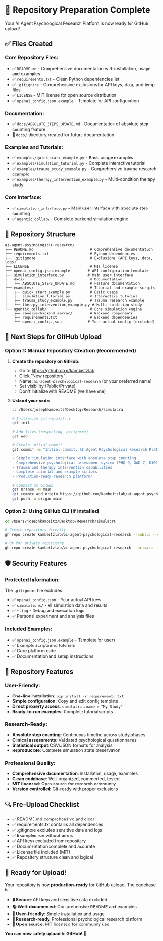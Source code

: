 # 🚀 Repository Preparation Complete

Your AI Agent Psychological Research Platform is now ready for GitHub upload!

## ✅ Files Created

### **Core Repository Files:**
- ✅ `README.md` - Comprehensive documentation with installation, usage, and examples
- ✅ `requirements.txt` - Clean Python dependencies list  
- ✅ `.gitignore` - Comprehensive exclusions for API keys, data, and temp files
- ✅ `LICENSE` - MIT license for open source distribution
- ✅ `openai_config.json.example` - Template for API configuration

### **Documentation:**
- ✅ `docs/ABSOLUTE_STEPS_UPDATE.md` - Documentation of absolute step counting feature
- 📁 `docs/` directory created for future documentation

### **Examples and Tutorials:**
- ✅ `examples/quick_start_example.py` - Basic usage examples
- ✅ `examples/simulation_tutorial.py` - Complete interactive tutorial
- ✅ `examples/trauma_study_example.py` - Comprehensive trauma research example
- ✅ `examples/therapy_intervention_example.py` - Multi-condition therapy study

### **Core Interface:**
- ✅ `simulation_interface.py` - Main user interface with absolute step counting
- ✅ `agentic_collab/` - Complete backend simulation engine

## 📁 Repository Structure

```
ai-agent-psychological-research/
├── README.md                          # Comprehensive documentation
├── requirements.txt                   # Python dependencies
├── .gitignore                         # Exclusions (API keys, data, logs)
├── LICENSE                            # MIT license
├── openai_config.json.example        # API configuration template
├── simulation_interface.py           # Main user interface
├── docs/                              # Documentation
│   └── ABSOLUTE_STEPS_UPDATE.md       # Feature documentation
├── examples/                          # Tutorial and example scripts
│   ├── quick_start_example.py         # Basic usage
│   ├── simulation_tutorial.py         # Interactive tutorial
│   ├── trauma_study_example.py        # Trauma research example
│   └── therapy_intervention_example.py # Multi-condition study
└── agentic_collab/                    # Core simulation engine
    ├── reverie/backend_server/        # Backend components
    ├── requirements.txt               # Backend dependencies
    └── openai_config.json            # Your actual config (excluded)
```

## 🔧 Next Steps for GitHub Upload

### **Option 1: Manual Repository Creation (Recommended)**

1. **Create the repository on GitHub:**
   - Go to https://github.com/kambeitzlab
   - Click "New repository"
   - Name: `ai-agent-psychological-research` (or your preferred name)
   - Set visibility (Public/Private)
   - Don't initialize with README (we have one)

2. **Upload your code:**
   ```bash
   cd /Users/josephkambeitz/Desktop/Research/simulacra
   
   # Initialize git repository
   git init
   
   # Add files (respecting .gitignore)
   git add .
   
   # Create initial commit
   git commit -m "Initial commit: AI Agent Psychological Research Platform
   
   - Simple simulation interface with absolute step counting
   - Comprehensive psychological assessment system (PHQ-9, GAD-7, K10)
   - Trauma and therapy intervention capabilities  
   - Complete tutorial and example scripts
   - Production-ready research platform"
   
   # Connect to GitHub
   git branch -M main
   git remote add origin https://github.com/kambeitzlab/ai-agent-psychological-research.git
   git push -u origin main
   ```

### **Option 2: Using GitHub CLI (if installed)**
```bash
cd /Users/josephkambeitz/Desktop/Research/simulacra

# Create repository directly
gh repo create kambeitzlab/ai-agent-psychological-research --public --source=. --remote=origin --push

# Or for private repository
gh repo create kambeitzlab/ai-agent-psychological-research --private --source=. --remote=origin --push
```

## 🛡️ Security Features

### **Protected Information:**
The `.gitignore` file excludes:
- ✅ `openai_config.json` - Your actual API keys
- ✅ `simulations/` - All simulation data and results
- ✅ `*.log` - Debug and execution logs
- ✅ Personal experiment and analysis files

### **Included Examples:**
- ✅ `openai_config.json.example` - Template for users
- ✅ Example scripts and tutorials
- ✅ Core platform code
- ✅ Documentation and setup instructions

## 🎯 Repository Features

### **User-Friendly:**
- **One-line installation**: `pip install -r requirements.txt`
- **Simple configuration**: Copy and edit config template
- **Direct property access**: `simulation.name = "My Study"`
- **Ready-to-run examples**: Complete tutorial scripts

### **Research-Ready:**
- **Absolute step counting**: Continuous timeline across study phases
- **Clinical assessments**: Validated psychological questionnaires
- **Statistical output**: CSV/JSON formats for analysis
- **Reproducible**: Complete simulation state preservation

### **Professional Quality:**
- **Comprehensive documentation**: Installation, usage, examples
- **Clean codebase**: Well-organized, commented, tested
- **MIT licensed**: Open source for research community
- **Version controlled**: Git-ready with proper exclusions

## 🔍 Pre-Upload Checklist

- ✅ README.md comprehensive and clear
- ✅ requirements.txt contains all dependencies
- ✅ .gitignore excludes sensitive data and logs
- ✅ Examples run without errors
- ✅ API keys excluded from repository
- ✅ Documentation complete and accurate
- ✅ License file included (MIT)
- ✅ Repository structure clean and logical

## 🎉 Ready for Upload!

Your repository is now **production-ready** for GitHub upload. The codebase is:

- **🔒 Secure**: API keys and sensitive data excluded
- **📚 Well-documented**: Comprehensive README and examples  
- **🚀 User-friendly**: Simple installation and usage
- **🔬 Research-ready**: Professional psychological research platform
- **🌟 Open source**: MIT licensed for community use

**You can now safely upload to GitHub!** 🚀